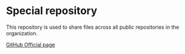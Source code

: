 # Special repository

This repository is used to share files across all public repositories in the organization.

[GitHub Official page](https://docs.github.com/en/communities/setting-up-your-project-for-healthy-contributions/creating-a-default-community-health-file)
